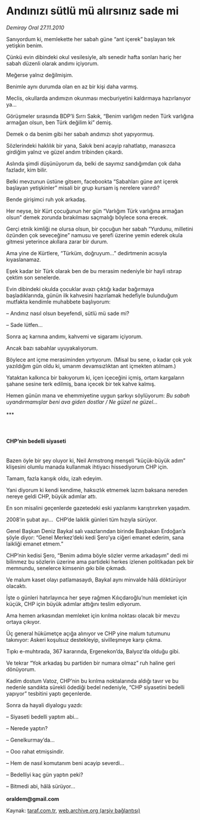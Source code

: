 # Andınızı sütlü mü alırsınız sade mi

*Demiray Oral 27.11.2010*

<div class="yazi"><p>Sanıyordum ki, memlekette her sabah güne “ant içerek” başlayan tek yetişkin benim.</p>
<p>Çünkü evin dibindeki okul vesilesiyle, altı senedir hafta sonları hariç her sabah düzenli olarak andımı içiyorum.</p>
<p>Meğerse yalnız değilmişim.</p>
<p>Benimle aynı durumda olan en az bir kişi daha varmış.</p>
<p>Meclis, okullarda andımızın okunması mecburiyetini kaldırmaya hazırlanıyor ya...</p>
<p>Görüşmeler sırasında BDP’li Sırrı Sakık, “Benim varlığım neden Türk varlığına armağan olsun, ben Türk değilim ki” demiş.</p>
<p>Demek o da benim gibi her sabah andımızı shot yapıyormuş.</p>
<p>Sözlerindeki haklılık bir yana, Sakık beni acayip rahatlatıp, manasızca girdiğim yalnız ve güzel andım tribinden çıkardı.</p>
<p>Aslında şimdi düşünüyorum da, belki de sayımız sandığımdan çok daha fazladır, kim bilir.</p>
<p>Belki mevzunun üstüne gitsem, facebookta “Sabahları güne ant içerek başlayan yetişkinler” misali bir grup kursam iş nerelere varırdı?</p>
<p>Bende girişimci ruh yok arkadaş.</p>
<p>Her neyse, bir Kürt çocuğunun her gün “Varlığım Türk varlığına armağan olsun” demek zorunda bırakılması saçmalığı böylece sona erecek.</p>
<p>Gerçi etnik kimliği ne olursa olsun, bir çocuğun her sabah “Yurdunu, milletini özünden çok seveceğine” namusu ve şerefi üzerine yemin ederek okula gitmesi yeterince akıllara zarar bir durum.</p>
<p>Ama yine de Kürtlere, “Türküm, doğruyum...” dedirtmenin acısıyla kıyaslanamaz.</p>
<p>Eşek kadar bir Türk olarak ben de bu merasim nedeniyle bir hayli ıstırap çektim son senelerde.</p>
<p>Evin dibindeki okulda çocuklar avazı çıktığı kadar bağırmaya başladıklarında, günün ilk kahvesini hazırlamak hedefiyle bulunduğum mutfakta kendimle muhabbete başlıyorum:</p>
<p>– Andınız nasıl olsun beyefendi, sütlü mü sade mi?</p>
<p>– Sade lütfen...</p>
<p>Sonra aç karnına andımı, kahvemi ve sigaramı içiyorum.</p>
<p>Ancak bazı sabahlar uyuyakalıyorum.</p>
<p>Böylece ant içme merasiminden yırtıyorum. (Misal bu sene, o kadar çok yok yazıldığım gün oldu ki, umarım devamsızlıktan ant içmekten atılmam.)</p>
<p>Yataktan kalkınca bir bakıyorum ki, içen içeceğini içmiş, ortam kargaların şahane sesine terk edilmiş, bana içecek bir tek kahve kalmış.</p>
<p>Hemen günün mana ve ehemmiyetine uygun şarkıyı söylüyorum: <i>Bu sabah uyandırmamışlar beni ava giden dostlar / Ne güzel ne güzel...<br/><br/></i>*** <br/><br/><b><br/></b></p>
<h4>CHP’nin bedelli siyaseti</h4><b>
<p></p></b> <br/>Bazen öyle bir şey oluyor ki, Neil Armstrong menşeli “küçük-büyük adım” klişesini olumlu manada kullanmak ihtiyacı hissediyorum CHP için.
<p>Tamam, fazla karışık oldu, izah edeyim.</p>
<p>Yani diyorum ki kendi kendime, haksızlık etmemek lazım baksana nereden nereye geldi CHP, büyük adımlar attı.</p>
<p>En son misalini geçenlerde gazetedeki eski yazılarımı karıştırırken yaşadım.</p>
<p>2008’in şubat ayı...  CHP’de laiklik günleri tüm hızıyla sürüyor.</p>
<p>Genel Başkan Deniz Baykal salı vaazlarından birinde Başbakan Erdoğan’a şöyle diyor: “Genel Merkez’deki kedi Şero’ya ciğeri emanet ederim, sana laikliği emanet etmem.”</p>
<p>CHP’nin kedisi Şero, “Benim adıma böyle sözler verme arkadaşım” dedi mi bilinmez bu sözlerin üzerine ama partideki herkes izlenen politikadan pek bir memnundu, senelerce kimsenin gıkı bile çıkmadı.</p>
<p>Ve malum kaset olayı patlamasaydı, Baykal aynı minvalde hâlâ döktürüyor olacaktı.</p>
<p>İşte o günleri hatırlayınca her şeye rağmen Kılıçdaroğlu’nun memleket için küçük, CHP için büyük adımlar attığını teslim ediyorum.</p>
<p>Ama hemen arkasından memleket için kırılma noktası olacak bir mevzu ortaya çıkıyor.</p>
<p>Üç general hükümetçe açığa alınıyor ve CHP yine malum tutumunu takınıyor: Askeri koşulsuz destekleyip, sivilleşmeye karşı çıkma.</p>
<p>Tıpkı e-muhtırada, 367 kararında, Ergenekon’da, Balyoz’da olduğu gibi.</p>
<p>Ve tekrar “Yok arkadaş bu partiden bir numara olmaz” ruh haline geri dönüyorum.</p>
<p>Kadim dostum Vatoz, CHP’nin bu kırılma noktalarında aldığı tavır ve bu nedenle sandıkta sürekli ödediği bedel nedeniyle, “CHP siyasetini bedelli yapıyor” tesbitini yaptı geçenlerde.</p>
<p>Sonra da hayali diyalogu yazdı:</p>
<p>– Siyaseti bedelli yaptım abi...</p>
<p>– Nerede yaptın?</p>
<p>– Genelkurmay’da...</p>
<p>– Ooo rahat etmişsindir.</p>
<p>– Hem de nasıl komutanım beni acayip severdi...</p>
<p>– Bedelliyi kaç gün yaptın peki?</p>
<p>– Bitmedi abi, hâlâ sürüyor...<br/><br/><b>oraldem@gmail.com</b></p></div>

Kaynak: [taraf.com.tr](http://www.taraf.com.tr:80/demiray-oral/makale-andinizi-sutlu-mu-alirsiniz-sade-mi.htm), [web.archive.org (arşiv bağlantısı)](http://web.archive.org/web/20101129153814/http://www.taraf.com.tr:80/demiray-oral/makale-andinizi-sutlu-mu-alirsiniz-sade-mi.htm)
